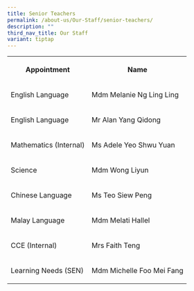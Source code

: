 ```yaml
---
title: Senior Teachers
permalink: /about-us/Our-Staff/senior-teachers/
description: ""
third_nav_title: Our Staff
variant: tiptap
---
```

<table style="minWidth: 50px">
<colgroup>
<col>
<col>
</colgroup>
<tbody>
<tr>
<th rowspan="1" colspan="1">
<p>Appointment</p>
</th>
<th rowspan="1" colspan="1">
<p>Name</p>
</th>
</tr>
<tr>
<td rowspan="1" colspan="1">
<p>English Language</p>
</td>
<td rowspan="1" colspan="1">
<p>Mdm Melanie Ng Ling Ling</p>
</td>
</tr>
<tr>
<td rowspan="1" colspan="1">
<p>English Language</p>
</td>
<td rowspan="1" colspan="1">
<p>Mr Alan Yang Qidong</p>
</td>
</tr>
<tr>
<td rowspan="1" colspan="1">
<p>Mathematics (Internal)</p>
</td>
<td rowspan="1" colspan="1">
<p>Ms Adele Yeo Shwu Yuan</p>
</td>
</tr>
<tr>
<td rowspan="1" colspan="1">
<p>Science</p>
</td>
<td rowspan="1" colspan="1">
<p>Mdm Wong Liyun</p>
</td>
</tr>
<tr>
<td rowspan="1" colspan="1">
<p>Chinese Language</p>
</td>
<td rowspan="1" colspan="1">
<p>Ms Teo Siew Peng</p>
</td>
</tr>
<tr>
<td rowspan="1" colspan="1">
<p>Malay Language</p>
</td>
<td rowspan="1" colspan="1">
<p>Mdm Melati Hallel</p>
</td>
</tr>
<tr>
<td rowspan="1" colspan="1">
<p>CCE (Internal)</p>
</td>
<td rowspan="1" colspan="1">
<p>Mrs Faith Teng</p>
</td>
</tr>
<tr>
<td rowspan="1" colspan="1">
<p>Learning Needs (SEN)</p>
</td>
<td rowspan="1" colspan="1">
<p>Mdm Michelle Foo Mei Fang</p>
</td>
</tr>
</tbody>
</table>
<p></p>